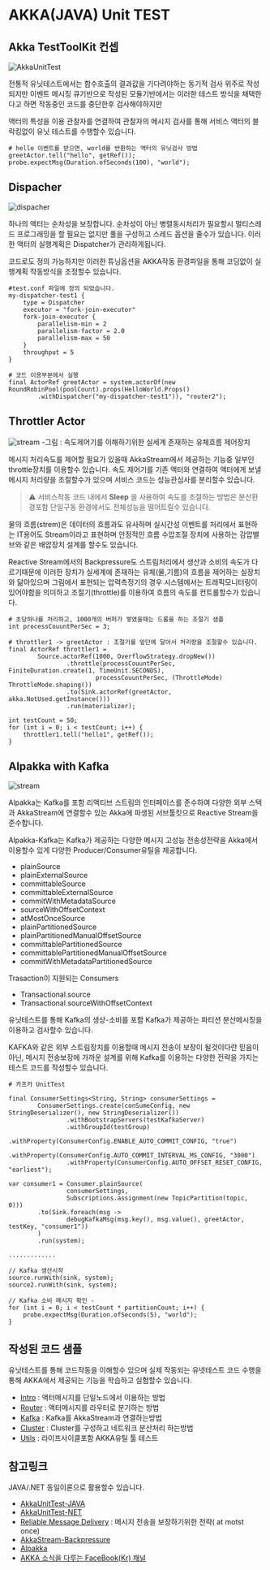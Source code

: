 # AKKA(JAVA) Unit TEST

## Akka TestToolKit 컨셉

![AkkaUnitTest](../../../../../../../doc/akkatest.png)

전통적 유닛테스트에서는 함수호출의 결과값을 기다려야하는 동기적 검사 위주로 작성되지만
이벤트 메시징 큐기반으로 작성된 모듈기반에서는 이러한 테스트 방식을 채택한다고 하면
작동중인 코드를 중단한후 검사해야하지만

액터의 특성을 이용 관찰자를 연결하여 관찰자의 메시지 검사를 통해 서비스 액터의 블락킹없이 유닛 테스트를 수행할수 있습니다.

    # hello 이벤트를 받으면, world를 반환하는 액터의 유닛검사 방법
    greetActor.tell("hello", getRef());
    probe.expectMsg(Duration.ofSeconds(100), "world");

## Dispacher

![dispacher](../../../../../../../doc/dispacher.png)

하나의 액터는 순차성을 보장합니다. 순차성이 아닌 병렬동시처리가 필요할시  멀티스레드 프로그래밍을 할 필요는 없지만
풀을 구성하고 스레드 옵션을 줄수가 있습니다. 이러한 액터의 실행계획은 Dispatcher가 관리하게됩니다.


코드로도 정의 가능하지만 이러한 튜닝옵션을 AKKA작동 환경파일을 통해 코딩없이 실행계획 작동방식을 조정할수 있습니다.


    #test.conf 파일에 정의 되었습니다.
    my-dispatcher-test1 { 
        type = Dispatcher 
        executor = "fork-join-executor" 
        fork-join-executor { 
            parallelism-min = 2 
            parallelism-factor = 2.0 
            parallelism-max = 50
        }
        throughput = 5
    }

    # 코드 이용부분에서 실행
    final ActorRef greetActor = system.actorOf(new RoundRobinPool(poolCount).props(HelloWorld.Props()
            .withDispatcher("my-dispatcher-test1")), "router2");

## Throttler Actor

![stream](../../../../../../../doc/stream.png)
-그림 : 속도제어기를 이해하기위한 실세계 존재하는 유체흐름 제어장치

메시지 처리속도를 제어할 필요가 있을때 AkkaStream에서 제공하는 기능중 일부인 throttle장치를 이용할수 있습니다.
속도 제어기를 기존 액터와 연결하여 액터에게 보낼 메시지 처리량을 조절할수가 있으며 서비스 코드는 성능관심사를 분리할수 있습니다.

> :warning: 서비스작동 코드 내에서 **Sleep** 을 사용하여 속도를 조절하는 방법은 분산환경포함 단일구동 환경에서도 전체성능을 떨어트릴수 있습니다.  

물의 흐름(strem)은 데이터의 흐름과도 유사하며 실시간성 이벤트를 처리에서 표현하는 IT용어도 Stream이라고 표현하며
안정적인 흐름 수압조절 장치에 사용하는 감압밸브와 같은 배압장치 설계를 할수도 있습니다.


Reactive Stream에서의 Backpressure도 스트림처리에서 생산과 소비의 속도가 다르기때문에 이러한 장치가 실세계에 존재하는 유체(물,기름)의 흐름을 제어하는 실장치와 닮아있으며
그림에서 표현되는 압력측정기의 경우 시스템에서는 트래픽모니터링이 있어야함을 의미하고 조절기(throttle)를 이용하여 흐름의 속도를 컨트롤할수가 있습니다.

    # 초당하나를 처리하고, 1000개의 버퍼가 쌓였을때는 드롭을 하는 조절기 샘플
    int processCouuntPerSec = 3; 

    # throttler1 -> greetActor : 조절기를 앞단에 달아서 처리량을 조절할수 있습니다.
    final ActorRef throttler1 =
            Source.actorRef(1000, OverflowStrategy.dropNew())
                    .throttle(processCouuntPerSec, FiniteDuration.create(1, TimeUnit.SECONDS),
                            processCouuntPerSec, (ThrottleMode) ThrottleMode.shaping())
                    .to(Sink.actorRef(greetActor, akka.NotUsed.getInstance()))
                    .run(materializer);

    int testCount = 50;
    for (int i = 0; i < testCount; i++) {
        throttler1.tell("hello1", getRef()); 
    }

## Alpakka with Kafka

![stream](../../../../../../../doc/alpakka.png)

Alpakka는 Kafka를 포함 리액티브 스트림의 인터페이스를 준수하여 다양한 외부 스택과 AkkaStream에 연결할수 있는
Akka에 파생된 서브툴킷으로 Reactive Stream을 준수합니다.

Alpakka-Kafka는 Kafka가 제공하는 다양한 메시지 고성능 전송성전략을 Akka에서 이용할수 있게 다양한 Producer/Consumer유틸을 제공합니다.


- plainSource
- plainExternalSource
- committableSource
- committableExternalSource
- commitWithMetadataSource
- sourceWithOffsetContext
- atMostOnceSource
- plainPartitionedSource
- plainPartitionedManualOffsetSource
- committablePartitionedSource
- committablePartitionedManualOffsetSource
- commitWithMetadataPartitionedSource

Trasaction이 지원되는 Consumers
- Transactional.source
- Transactional.sourceWithOffsetContext

유닛테스트를 통해  Kafka의 생상-소비를 포함 Kafka가 제공하는 파티션 분산메시징을 이용하고 검사할수 있습니다.

KAFKA와 같은 외부 스트림장치를 이용할때 메시지 전송이 보장이 될것이다란 믿음이 아닌, 메시지 전송보장에 가까운 설계를 위해 Kafka를 이용하는 다양한 전략을 가지는 테스트 코드를 작성할수 있습니다.  


```
# 카프카 UnitTest

final ConsumerSettings<String, String> consumerSettings =
        ConsumerSettings.create(conSumeConfig, new StringDeserializer(), new StringDeserializer())
                .withBootstrapServers(testKafkaServer)
                .withGroupId(testGroup)
                .withProperty(ConsumerConfig.ENABLE_AUTO_COMMIT_CONFIG, "true")
                .withProperty(ConsumerConfig.AUTO_COMMIT_INTERVAL_MS_CONFIG, "3000")
                .withProperty(ConsumerConfig.AUTO_OFFSET_RESET_CONFIG, "earliest");                

var consumer1 = Consumer.plainSource(
                consumerSettings,
                Subscriptions.assignment(new TopicPartition(topic, 0)))
        .to(Sink.foreach(msg ->
                debugKafkaMsg(msg.key(), msg.value(), greetActor, testKey, "consumer1"))
        )
        .run(system);

.............        
        
// Kafka 생산시작
source.runWith(sink, system);
source2.runWith(sink, system);

// Kafka 소비 메시지 확인 -
for (int i = 0; i < testCount * partitionCount; i++) {
    probe.expectMsg(Duration.ofSeconds(5), "world");
}        
```

## 작성된 코드 샘플

유닛테스트를 통해 코드작동을 이해할수 있으며 실제 작동되는 유넷테스트 코드 수행을통해 AKKA에서 제공되는 기능을 학습하고 실험할수 있습니다.

- [Intro](./intro) : 액터메시지를 단일노드에서 이용하는 방법
- [Router](./router) : 액터메시지를 라우터로 분기하는 방법
- [Kafka](./kafka) : Kafka를 AkkaStream과 연결하는방법
- [Cluster](./cluster) : Cluster를 구성하고 네트워크 분산처리 하는방법
- [Utils](./utils) : 라이프사이클포함 AKKA유틸 툴 테스트

## 참고링크

JAVA/.NET 동일이론으로 활용할수 있습니다.    

- [AkkaUnitTest-JAVA](https://doc.akka.io/docs/akka/current/testing.html)
- [AkkaUnitTest-NET](https://getakka.net/articles/actors/testing-actor-systems.html)
- [Reliable Message Delivery](https://getakka.net/articles/actors/reliable-delivery.html) : 메시지 전송을 보장하기위한 전략( at motst once)
- [AkkaStream-Backpressure](https://blog.rockthejvm.com/akka-streams-backpressure/)
- [Alpakka](https://doc.akka.io/docs/alpakka/current/index.html)
- [AKKA 소식을 다루는 FaceBook(Kr) 채널](https://www.facebook.com/groups/akkalabs)
